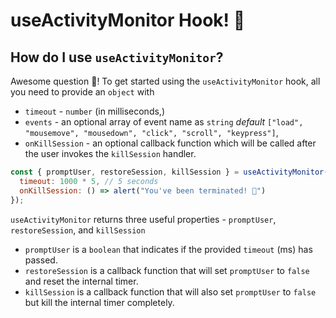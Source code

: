 # useActivityMonitor Hook!  👀

## How do I use `useActivityMonitor`?

Awesome question 🚀! To get started using the `useActivityMonitor` hook, all you need to provide an `object` with 

* `timeout` - `number` (in milliseconds,)
* `events` - an optional array of event name as `string` _default_ `["load", "mousemove", "mousedown", "click", "scroll", "keypress"]`,
* `onKillSession` -  an optional callback function which will be called after the user invokes the `killSession` handler.

```jsx
const { promptUser, restoreSession, killSession } = useActivityMonitor({
  timeout: 1000 * 5, // 5 seconds
  onKillSession: () => alert("You've been terminated! 🤖")
});
```

`useActivityMonitor` returns three useful properties - `promptUser`, `restoreSession`, and `killSession`

* `promptUser` is a `boolean` that indicates if the provided `timeout` (ms) has passed.
* `restoreSession` is a callback function that will set `promptUser` to `false` and reset the internal timer.
* `killSession` is a callback function that will also set `promptUser` to `false` but kill the internal timer completely.
